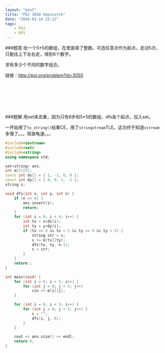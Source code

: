 ```yaml
---
layout: "post"
title: "POJ 3050 Hopscotch"
date: "2016-03-14 22:22"
tags:
    - POJ
    - DFS
---
```


###题意
给一个5*5的数组，在里面填了整数。可选任意点作为起点，走动5次，只能往上下左右走，得到6个数字。

求有多少个不同的数字组合。

链接：http://poj.org/problem?id=3050

<br>
<br>
<br>
<br>
<br>

###题解
用set来去重，因为只有6步和5*5的数组，dfs各个起点，加入set。

一开始用了`to_string()`结果CE，用了`stringstream`TLE。这次终于知道`sstream`多慢了。。。简直龟速。。。


```cpp
#include<iostream>
#include<set>
#include<string>
using namespace std;

set<string> ans;
int m[5][5];
const int dx[] = { 1, -1, 0, 0 };
const int dy[] = { 0, 0, 1, -1 };
string s;

void dfs(int x, int y, int n) {
	if (n == 0) {
		ans.insert(s);
		return;
	}
	for (int i = 0; i < 4; i++) {
		int tx = x+dx[i];
		int ty = y+dy[i];
		if (tx >= 0 && tx < 5 && ty >= 0 && ty < 5) {
			string str = s;
			s += m[tx][ty];
			dfs(tx, ty, n-1);
			s = str;
		}
	}
	return ;
}

int main(void) {
	for (int i = 0; i < 5; i++) {
		for (int j = 0; j < 5; j++)
			cin >> m[i][j];
	}

	for (int i = 0; i < 5; i++) {
		for (int j = 0; j < 5; j++) {
			s = "";
			dfs(i, j, 6);
		}
	}

	cout << ans.size() << endl;
	return 0;
}
```